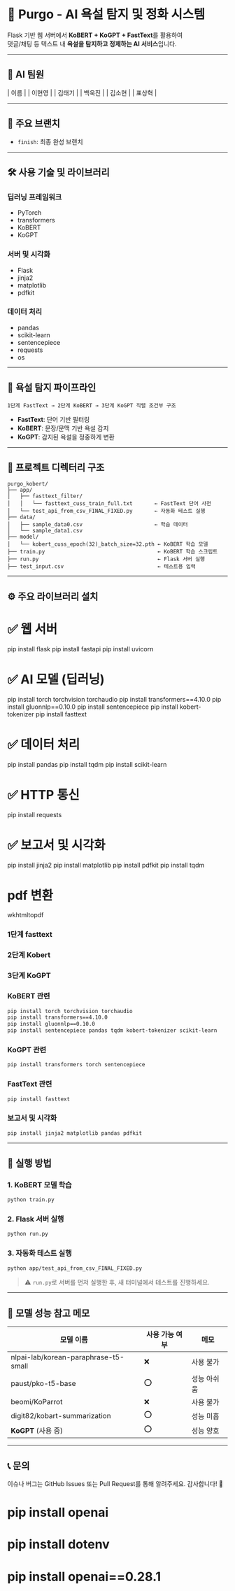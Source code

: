  # 💬 Purgo - AI 욕설 탐지 및 정화 시스템

Flask 기반 웹 서버에서 **KoBERT + KoGPT + FastText**를 활용하여  
댓글/채팅 등 텍스트 내 **욕설을 탐지하고 정제하는 AI 서비스**입니다.

---

## 👥 AI 팀원
| 이름 | 
| 이현영 | 
| 김태기 | 
| 백욱진 | 
| 김소현 | 
| 표상혁 | 

---

## 🌿 주요 브랜치
- `finish`: 최종 완성 브랜치

---

## 🛠 사용 기술 및 라이브러리

### 딥러닝 프레임워크
- PyTorch
- transformers
- KoBERT
- KoGPT

### 서버 및 시각화
- Flask
- jinja2
- matplotlib
- pdfkit

### 데이터 처리
- pandas
- scikit-learn
- sentencepiece
- requests
- os

---

## 🧠 욕설 탐지 파이프라인

```
1단계 FastText → 2단계 KoBERT → 3단계 KoGPT 직렬 조건부 구조 
```

- **FastText**: 단어 기반 필터링
- **KoBERT**: 문장/문맥 기반 욕설 감지
- **KoGPT**: 감지된 욕설을 정중하게 변환

---

## 📁 프로젝트 디렉터리 구조

```
purgo_kobert/
├── app/
│   ├── fasttext_filter/
│   │   └── fasttext_cuss_train_full.txt       ← FastText 단어 사전
│   └── test_api_from_csv_FINAL_FIXED.py       ← 자동화 테스트 실행
├── data/
│   ├── sample_data0.csv                       ← 학습 데이터
│   └── sample_data1.csv
├── model/
│   └── kobert_cuss_epoch(32)_batch_size=32.pth ← KoBERT 학습 모델
├── train.py                                    ← KoBERT 학습 스크립트
├── run.py                                      ← Flask 서버 실행
├── test_input.csv                              ← 테스트용 입력
```

---

## ⚙️ 주요 라이브러리 설치 
# ✅ 웹 서버
pip install flask
pip install fastapi
pip install uvicorn

# ✅ AI 모델 (딥러닝)
pip install torch torchvision torchaudio
pip install transformers==4.10.0
pip install gluonnlp==0.10.0
pip install sentencepiece
pip install kobert-tokenizer
pip install fasttext

# ✅ 데이터 처리
pip install pandas
pip install tqdm
pip install scikit-learn

# ✅ HTTP 통신
pip install requests

# ✅ 보고서 및 시각화
pip install jinja2
pip install matplotlib
pip install pdfkit
pip install tqdm

# pdf 변환
wkhtmltopdf

### 1단계 fasttext
### 2단계 Kobert
### 3단계 KoGPT


### KoBERT 관련
```bash
pip install torch torchvision torchaudio
pip install transformers==4.10.0
pip install gluonnlp==0.10.0
pip install sentencepiece pandas tqdm kobert-tokenizer scikit-learn
```

### KoGPT 관련
```bash
pip install transformers torch sentencepiece
```

### FastText 관련
```bash
pip install fasttext
```

### 보고서 및 시각화
```bash
pip install jinja2 matplotlib pandas pdfkit
```

---

## 🚀 실행 방법

### 1. KoBERT 모델 학습
```bash
python train.py
```

### 2. Flask 서버 실행
```bash
python run.py
```

### 3. 자동화 테스트 실행
```bash
python app/test_api_from_csv_FINAL_FIXED.py
```

> ⚠️ `run.py`로 서버를 먼저 실행한 후, 새 터미널에서 테스트를 진행하세요.

---

## 📌 모델 성능 참고 메모

| 모델 이름 | 사용 가능 여부 | 메모 |
|-----------|----------------|------|
| nlpai-lab/korean-paraphrase-t5-small | ❌ | 사용 불가 |
| paust/pko-t5-base | ⭕ | 성능 아쉬움 |
| beomi/KoParrot | ❌ | 사용 불가 |
| digit82/kobart-summarization | ⭕ | 성능 미흡 |
| **KoGPT** (사용 중) | ⭕ | 성능 양호 |

---

## 📞 문의
이슈나 버그는 GitHub Issues 또는 Pull Request를 통해 알려주세요. 감사합니다! 🙇





# pip install openai
# pip install dotenv
# pip install openai==0.28.1